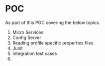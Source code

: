 # POC

As part of this POC covering the below topics.

1. Micro Services
2. Config Server
3. Reading profile specific properties files.
4. Junit
5. Integration test cases
6. 
